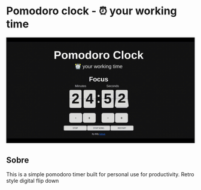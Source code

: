 # Pomodoro clock - ⏰ your working time

<p align="center">
    <img src="src/img/Pomodoro-Clock.gif" width="700">
</p>

## Sobre
This is a simple pomodoro timer built for personal use for productivity. Retro style digital flip down
